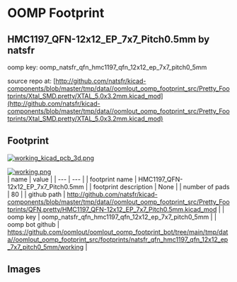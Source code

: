 # OOMP Footprint  
## HMC1197_QFN-12x12_EP_7x7_Pitch0.5mm  by natsfr  
  
oomp key: oomp_natsfr_qfn_hmc1197_qfn_12x12_ep_7x7_pitch0_5mm  
  
source repo at: [http://github.com/natsfr/kicad-components/blob/master/tmp/data//oomlout_oomp_footprint_src/Pretty_Footprints/Xtal_SMD.pretty/XTAL_5.0x3.2mm.kicad_mod](http://github.com/natsfr/kicad-components/blob/master/tmp/data//oomlout_oomp_footprint_src/Pretty_Footprints/Xtal_SMD.pretty/XTAL_5.0x3.2mm.kicad_mod)  
## Footprint  
  
[![working_kicad_pcb_3d.png](working_kicad_pcb_3d_600.png)](working_kicad_pcb_3d.png)  
  
[![working.png](working_600.png)](working.png)  
| name | value | 
| --- | --- | 
| footprint name | HMC1197_QFN-12x12_EP_7x7_Pitch0.5mm | 
| footprint description | None | 
| number of pads | 80 | 
| github path | http://github.com/natsfr/kicad-components/blob/master/tmp/data//oomlout_oomp_footprint_src/Pretty_Footprints/QFN.pretty/HMC1197_QFN-12x12_EP_7x7_Pitch0.5mm.kicad_mod | 
| oomp key | oomp_natsfr_qfn_hmc1197_qfn_12x12_ep_7x7_pitch0_5mm | 
| oomp bot github | https://github.com/oomlout/oomlout_oomp_footprint_bot/tree/main/tmp/data//oomlout_oomp_footprint_src/footprints/natsfr_qfn_hmc1197_qfn_12x12_ep_7x7_pitch0_5mm/working | 
## Images  

